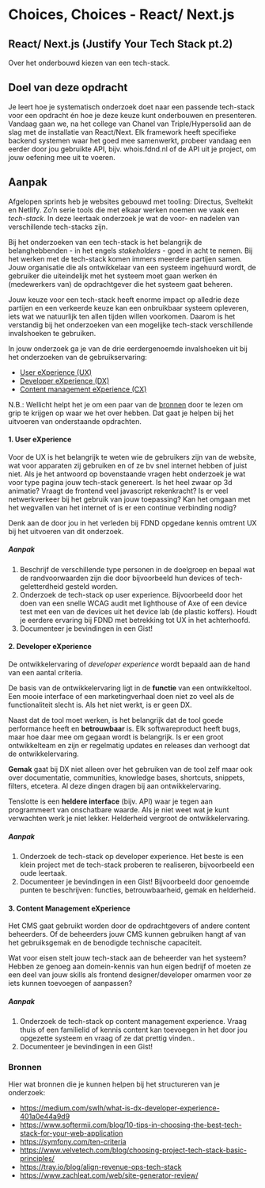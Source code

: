 
# Choices, Choices - React/ Next.js

## React/ Next.js (Justify Your Tech Stack pt.2)

Over het onderbouwd kiezen van een tech-stack.

## Doel van deze opdracht

Je leert hoe je systematisch onderzoek doet naar een passende tech-stack voor een opdracht én hoe je deze keuze kunt onderbouwen en presenteren. Vandaag gaan we, na het college van Chanel van Triple/Hypersolid aan de slag met de installatie van React/Next. Elk framework heeft specifieke backend systemen waar het goed mee samenwerkt, probeer vandaag een eerder door jou gebruikte API, bijv. whois.fdnd.nl of de API uit je project, om jouw oefening mee uit te voeren.

## Aanpak

Afgelopen sprints heb je websites gebouwd met tooling: Directus, Sveltekit en Netlify. Zo’n serie tools die met elkaar werken noemen we vaak een *tech-stack*. In deze leertaak onderzoek je wat de voor- en nadelen van verschillende tech-stacks zijn.

Bij het onderzoeken van een tech-stack is het belangrijk de belanghebbenden - in het engels *stakeholders* - goed in acht te nemen. Bij het werken met de tech-stack komen immers meerdere partijen samen. Jouw organisatie die als ontwikkelaar van een systeem ingehuurd wordt, de gebruiker die uiteindelijk met het systeem moet gaan werken én (medewerkers van) de opdrachtgever die het systeem gaat beheren.

Jouw keuze voor een tech-stack heeft enorme impact op alledrie deze partijen en een verkeerde keuze kan een onbruikbaar systeem opleveren, iets wat we natuurlijk ten allen tijden willen voorkomen. Daarom is het verstandig bij het onderzoeken van een mogelijke tech-stack verschillende invalshoeken te gebruiken.

In jouw onderzoek ga je van de drie eerdergenoemde invalshoeken uit bij het onderzoeken van de gebruikservaring:
- [User eXperience (UX)](#1-user-experience)
- [Developer eXperience (DX)](#2-developer-experience)
- [Content management eXperience (CX)](#3-content-management-experience)

N.B.: Wellicht helpt het je om een paar van de [bronnen](#bronnen) door te lezen om grip te krijgen op waar we het over hebben. Dat gaat je helpen bij het uitvoeren van onderstaande opdrachten.

#### 1. User eXperience

Voor de UX is het belangrijk te weten wie de gebruikers zijn van de website, wat voor apparaten zij gebruiken en of ze bv snel internet hebben of juist niet. Als je het antwoord op bovenstaande vragen hebt onderzoek je wat voor type pagina jouw tech-stack genereert. Is het heel zwaar op 3d animatie? Vraagt de frontend veel javascript rekenkracht? Is er veel netwerkverkeer bij het gebruik van jouw toepassing? Kan het omgaan met het wegvallen van het internet of is er een continue verbinding nodig?

Denk aan de door jou in het verleden bij FDND opgedane kennis omtrent UX bij het uitvoeren van dit onderzoek.

##### Aanpak
1. Beschrijf de verschillende type personen in de doelgroep en bepaal wat de randvoorwaarden zijn die door bijvoorbeeld hun devices of tech-geletterdheid gesteld worden.
2. Onderzoek de tech-stack op user experience. Bijvoorbeeld door het doen van een snelle WCAG audit met lighthouse of Axe of een device test met een van de devices uit het device lab (de plastic koffers). Houdt je eerdere ervaring bij FDND met betrekking tot UX in het achterhoofd.
3. Documenteer je bevindingen in een Gist!

#### 2. Developer eXperience

De ontwikkelervaring of *developer experience* wordt bepaald aan de hand van een aantal criteria.

De basis van de ontwikkelervaring ligt in de **functie** van een ontwikkeltool. Een mooie interface of een marketingverhaal doen niet zo veel als de functionaliteit slecht is. Als het niet werkt, is er geen DX.

Naast dat de tool moet werken, is het belangrijk dat de tool goede performance heeft en **betrouwbaar** is. Elk softwareproduct heeft bugs, maar hoe daar mee om gegaan wordt is belangrijk. Is er een groot ontwikkelteam en zijn er regelmatig updates en releases dan verhoogt dat de ontwikkelervaring.

**Gemak** gaat bij DX niet alleen over het gebruiken van de tool zelf maar ook over documentatie, communities, knowledge bases, shortcuts, snippets, filters, etcetera. Al deze dingen dragen bij aan ontwikkelervaring.

Tenslotte is een **heldere interface** (bijv. API) waar je tegen aan programmeert van onschatbare waarde. Als je niet weet wat je kunt verwachten werk je niet lekker. Helderheid vergroot de ontwikkelervaring.

##### Aanpak

1. Onderzoek de tech-stack op developer experience. Het beste is een klein project met de tech-stack proberen te realiseren, bijvoorbeeld een oude leertaak.
2. Documenteer je bevindingen in een Gist! Bijvoorbeeld door genoemde punten te beschrijven: functies, betrouwbaarheid, gemak en helderheid.

#### 3. Content Management eXperience

Het CMS gaat gebruikt worden door de opdrachtgevers of andere content beheerders. Of de beheerders jouw CMS kunnen gebruiken hangt af van het gebruiksgemak en de benodigde technische capaciteit.

Wat voor eisen stelt jouw tech-stack aan de beheerder van het systeem? Hebben ze genoeg aan domein-kennis van hun eigen bedrijf of moeten ze een deel van jouw skills als frontend designer/developer omarmen voor ze iets kunnen toevoegen of aanpassen?

##### Aanpak

1. Onderzoek de tech-stack op content management experience. Vraag thuis of een familielid of kennis content kan toevoegen in het door jou opgezette systeem en vraag of ze dat prettig vinden..
2. Documenteer je bevindingen in een Gist!

### Bronnen
Hier wat bronnen die je kunnen helpen bij het structureren van je onderzoek:

- https://medium.com/swlh/what-is-dx-developer-experience-401a0e44a9d9
- https://www.softermii.com/blog/10-tips-in-choosing-the-best-tech-stack-for-your-web-application
- https://symfony.com/ten-criteria
- https://www.velvetech.com/blog/choosing-project-tech-stack-basic-principles/
- https://tray.io/blog/align-revenue-ops-tech-stack
- https://www.zachleat.com/web/site-generator-review/  
